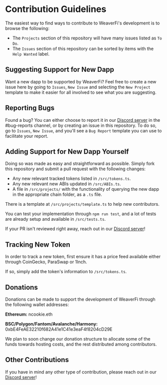 # Contribution Guidelines

The easiest way to find ways to contribute to WeaverFi's development is to browse the following:

- The `Projects` section of this repository will have many issues listed as `To Do`.
- The `Issues` section of this repository can be sorted by items with the `Help Wanted` label.

## Suggesting Support for New Dapp

Want a new dapp to be supported by WeaverFi? Feel free to create a new issue here by going to `Issues`, `New Issue` and selecting the `New Project` template to make it easier for all involved to see what you are suggesting.

## Reporting Bugs

Found a bug? You can either choose to report it in our [Discord server](https://discord.com/invite/DzADcq7y75) in the #bug-reports channel, or by creating an issue in this repository. To do so, go to `Issues`, `New Issue`, and you'll see a `Bug Report` template you can use to facilitate your report.

## Adding Support for New Dapp Yourself

Doing so was made as easy and straightforward as possible. Simply fork this repository and submit a pull request with the following changes:

- Any new relevant tracked tokens listed in `/src/tokens.ts`.
- Any new relevant new ABIs updated in `/src/ABIs.ts`.
- A file in `/src/projects/` with the functionality of querying the new dapp in the appropriate chain folder, as a `.ts` file.

There is a template at `/src/projects/template.ts` to help new contributors.

You can test your implementation through `npm run test`, and a lot of tests are already setup and available in `/src/tests.ts`.

If your PR isn't reviewed right away, reach out in our [Discord server](https://discord.com/invite/DzADcq7y75)!

## Tracking New Token

In order to track a new token, first ensure it has a price feed available either through CoinGecko, ParaSwap or 1Inch.

If so, simply add the token's information to `/src/tokens.ts`.

## Donations

Donations can be made to support the development of WeaverFi through the following wallet addresses:

**Ethereum:** ncookie.eth

**BSC/Polygon/Fantom/Avalanche/Harmony:** 0xbE4FeAE32210f682A41e1C41e3eaF4f8204cD29E

We plan to soon change our donation structure to allocate some of the funds towards hosting costs, and the rest distributed among contributors.

## Other Contributions

If you have in mind any other type of contribution, please reach out in our [Discord server](https://discord.com/invite/DzADcq7y75)!
